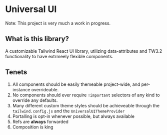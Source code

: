 # Universal UI

Note: This project is very much a work in progress.

## What is this library?

A customizable Tailwind React UI library, utilizing data-attributes and TW3.2 functionality to have extrmeely flexible components.

## Tenets
1. All components should be easily themeable project-wide, and per-instance overrideable.
2. No components should ever require `!important` selectors of any kind to override any defaults.
3. Many different custom theme styles should be achieveable through the `tailwind.config.js` and the `UniversalUIThemeProvider`
4. Portalling is opt-in whenever possible, but always available
5. Refs are **always** forwarded
6. Composition is king
